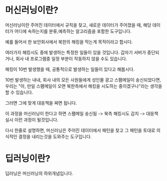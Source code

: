# 머신러닝이란?

머신러닝이란 주어진 데이터에서 규칙을 찾고, 새로운 데이터가 주어졌을 때, 해당 데이터가 어디에 속하는지를 분류,예측하는 알고리즘을 포함한 도구입니다.

예를 들어서 한 보안회사에서 북한의 해킹을 막는게 목적이라고 합시다.

여러가지 해킹시도 중에 발생하는 특정한 일들이 있을 것입니다. 갑자기 서버가 중단되거나, 회사 내 프로그램중 일정 부분이 작동하지 않을 수도 있습니다.

해킹이 10번 발생했을 때, 공통적으로 발생하는 일들이 있다고 해봅시다.

10번 발생하는 내내, 회사 내의 모든 사원들에게 성인물 광고 스팸메일이 송신되었다면, 우리는 "아, 만일 스팸메일이 오면 북한측에서 해킹을 시도하는 중이겠구나"라는 생각을 할 수 있습니다.

그러면 그에 맞게 대응책을 짜면 됩니다.

이 과정을 머신러닝이 한다고 하면 스팸메일 송신됨 -> 북측 해킹시도 감지 -> 대응책 실시 이런 과정이 될것입니다.

다시 한줄로 설명하면, 머신러닝은 주어진 데이터에서 패턴을 찾고 그 패턴을 토대로 의식적인 결정을 내리는것을 도와주는 도구입니다.

# 딥러닝이란?

딥러닝은 머신러닝의 하위개념입니다.







